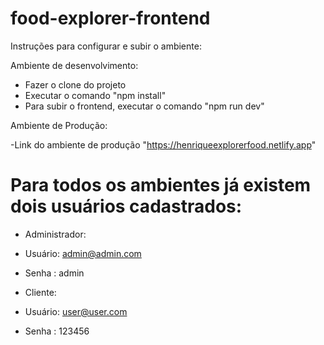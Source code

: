 # food-explorer-frontend

Instruções para configurar e subir o ambiente:

Ambiente de desenvolvimento:

- Fazer o clone do projeto
- Executar o comando "npm install"
- Para subir o frontend, executar o comando "npm run dev"

Ambiente de Produção:

-Link do ambiente de produção "https://henriqueexplorerfood.netlify.app"

# Para todos os ambientes já existem dois usuários cadastrados:

- Administrador: 
- Usuário: admin@admin.com
- Senha : admin

- Cliente: 
- Usuário: user@user.com
- Senha : 123456

